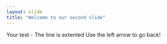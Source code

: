 ```yaml
---
layout: slide
title: "Welcome to our second slide"
---
```

Your test - The line is extented
Use the left arrow to go back!